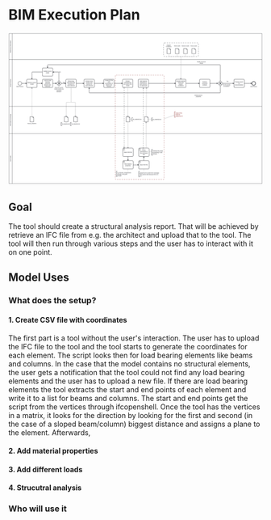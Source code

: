 # BIM Execution Plan
![BPMN Diagram](BPMN_Group_20_A3.svg)
## Goal
The tool should create a structural analysis report. That will be achieved by retrieve an IFC file from e.g. the architect and upload that to the tool. The tool will then run through various steps and the user has to interact with it on one point.
## Model Uses
### What does the setup?
#### 1. Create CSV file with coordinates
The first part is a tool without the user's interaction. The user has to upload the IFC file to the tool and the tool starts to generate the coordinates for each element. 
The script looks then for load bearing elements like beams and columns. In the case that the model contains no structural elements, the user gets a notification that the tool could not find any load bearing elements and the user has to upload a new file. If there are load bearing elements the tool extracts the start and end points of each element and write it to a list for beams and columns. The start and end points get the script from the vertices through ifcopenshell. Once the tool has the vertices in a matrix, it looks for the direction by looking for the first and second (in the case of a sloped beam/column) biggest distance and assigns a plane to the element. Afterwards, 
#### 2. Add material properties
#### 3. Add different loads
#### 4. Strucutral analysis
### Who will use it
